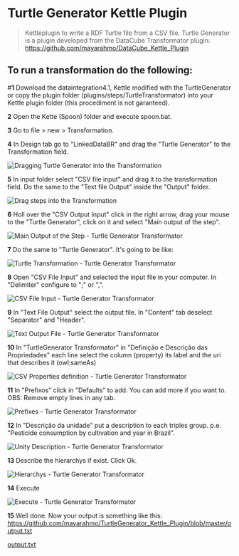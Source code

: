 # Turtle Generator Kettle Plugin 
> Kettleplugin to write a RDF Turtle file from a CSV file.
Turtle Generator is a plugin developed from the DataCube Transformator plugin: https://github.com/mayarahmo/DataCube_Kettle_Plugin

To run a transformation do the following:
--- 
#**1** Download the dataintegration4.1, Kettle modified with the TurtleGenerator
or copy the plugin folder (plugins/steps/TurtleTransformator) into your Kettle plugin folder (this procediment is not garanteed).

**2** Open the Kette (Spoon) folder and execute spoon.bat.  

**3** Go to file > new > Transformation.

**4** In Design tab go to "LinkedDataBR" and drag the "Turtle Generator" to the Transformation field.

![Dragging Turtle Generator into the Transformation](https://user-images.githubusercontent.com/8130000/29002728-6d692260-7a7f-11e7-9135-d5b2971da22f.png)

**5** In input folder select "CSV file input" and drag it to the transformation field. Do the same to the "Text file Output" inside the "Output" folder.

![Drag steps into the Transformation](https://user-images.githubusercontent.com/8130000/29002731-74ae7822-7a7f-11e7-8ec4-7ae45fdf8d61.png)

**6** Holl over the "CSV Output Input" click in the right arrow, drag your mouse to the "Turtle Generator", click on it and select "Main output of the step". 
 
![Main Output of the Step - Turtle Generator Transformator](https://user-images.githubusercontent.com/8130000/29002946-038776b2-7a84-11e7-82e1-36fae0b55674.png)
 
**7** Do the same to "Turtle Generator". It's going to be like:

![Turtle Transformation - Turtle Generator Transformator](https://user-images.githubusercontent.com/8130000/29002734-7947c596-7a7f-11e7-988f-8e50f0db2471.png)

**8** Open "CSV File Input" and selected the input file in your computer. In "Delimiter" configure to ";" or ",".

![CSV File Input - Turtle Generator Transformator](https://user-images.githubusercontent.com/8130000/29244002-f0cb0b88-7f83-11e7-8bb9-945f2e00aa6d.png)

**9** In "Text File Output" select the output file. In "Content" tab deselect "Separator" and "Header".

![Text Output File - Turtle Generator Transformator](https://user-images.githubusercontent.com/8130000/29244074-b38b8926-7f85-11e7-9594-65ce176876d1.png)

**10** In "TurtleGenerator Transformator" in "Definição e Descrição das Propriedades" each line select the column (property) its label and the uri that describes it (owl:sameAs) 

![CSV Properties definition - Turtle Generator Transformator](https://user-images.githubusercontent.com/8130000/29320784-b1dc4db0-81ae-11e7-826b-ba74783a6cbf.png)

**11** In "Prefixos" click in "Defaults" to add. You can add more if you want to. OBS: Remove empty lines in any tab.

![Prefixes - Turtle Generator Transformator](https://user-images.githubusercontent.com/8130000/29320944-3f62ecd4-81af-11e7-9be0-1b0b7f70c624.png)

**12** In "Descrição da unidade" put a description to each triples group. p.e. "Pesticide consumption by cultivation and year in Brazil".

![Unity Description - Turtle Generator Transformator](https://user-images.githubusercontent.com/8130000/29321151-e0729750-81af-11e7-80f1-75dabb73f141.png)

**13** Describe the hierarchys if exist. Click Ok.

![Hierarchys - Turtle Generator Transformator](https://user-images.githubusercontent.com/8130000/29321295-5c6759e0-81b0-11e7-953c-aa4c5849a661.png)

**14** Execute

![Execute - Turtle Generator Transformator](https://user-images.githubusercontent.com/8130000/29002755-f448538c-7a7f-11e7-8215-9e913e64ec57.png)

**15** Well done. Now your output is something like this: https://github.com/mayarahmo/TurtleGenerator_Kettle_Plugin/blob/master/output.txt

[output.txt](https://github.com/mayarahmo/TurtleGenerator_Kettle_Plugin/files/1225533/output.txt)



 
